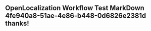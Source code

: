 <properties
ms.topic="hero-topic1"
ms.test1="hero-topic"
ms.test2="test"/>

## OpenLocalization Workflow Test MarkDown 4fe940a8-51ae-4e86-b448-0d6826e2381d thanks!
